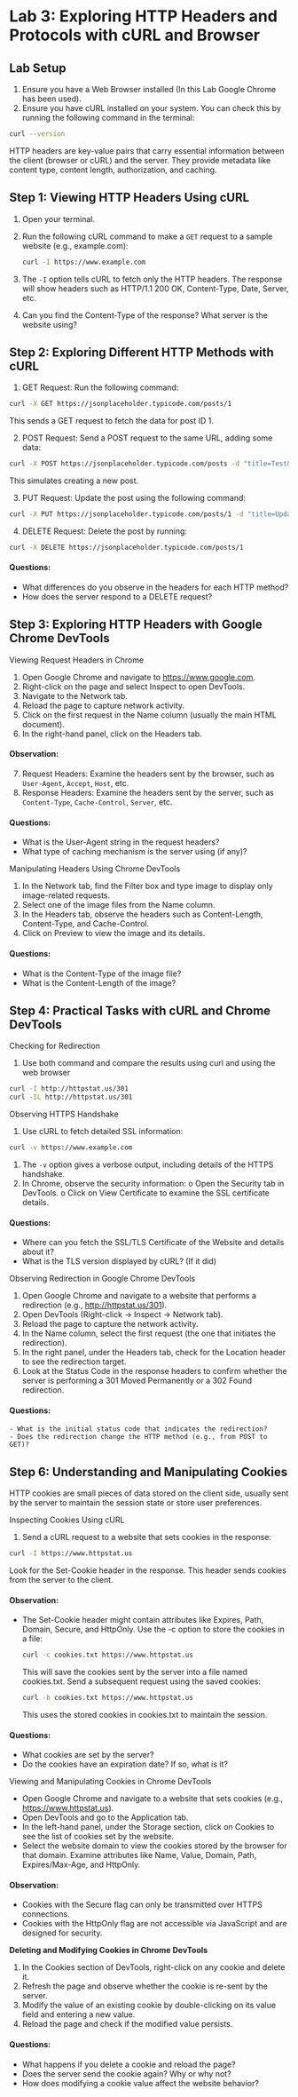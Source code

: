 # Lab 3: Exploring HTTP Headers and Protocols with cURL and Browser

## Lab Setup
1.	Ensure you have a Web Browser installed (In this Lab Google Chrome has been used).
2.	Ensure you have cURL installed on your system. You can check this by running the following command in the terminal: 

```sh
curl --version
```

HTTP headers are key-value pairs that carry essential information between the client (browser or cURL) and the server. They provide metadata like content type, content length, authorization, and caching.

## Step 1: Viewing HTTP Headers Using cURL
1.	Open your terminal.
2.	Run the following cURL command to make a `GET` request to a sample website (e.g., example.com): 

    ```sh
    curl -I https://www.example.com
    ```
3.	The `-I` option tells cURL to fetch only the HTTP headers. The response will show headers such as HTTP/1.1 200 OK, Content-Type, Date, Server, etc.
4. Can you find the Content-Type of the response? What server is the website using?

## Step 2: Exploring Different HTTP Methods with cURL
1.	GET Request: Run the following command:

```sh
curl -X GET https://jsonplaceholder.typicode.com/posts/1
```

This sends a GET request to fetch the data for post ID 1.

2. POST Request: Send a POST request to the same URL, adding some data:

```sh
curl -X POST https://jsonplaceholder.typicode.com/posts -d "title=Test&body=This is a test post."
```

This simulates creating a new post.


3. PUT Request: Update the post using the following command:

```sh
curl -X PUT https://jsonplaceholder.typicode.com/posts/1 -d "title=Updated Title&body=Updated body"
```

4. DELETE Request: Delete the post by running:

```sh
curl -X DELETE https://jsonplaceholder.typicode.com/posts/1
```

#### Questions:
- What differences do you observe in the headers for each HTTP method?
- How does the server respond to a DELETE request?


## Step 3: Exploring HTTP Headers with Google Chrome DevTools
Viewing Request Headers in Chrome
1.	Open Google Chrome and navigate to https://www.google.com.
2.	Right-click on the page and select Inspect to open DevTools.
3.	Navigate to the Network tab.
4.	Reload the page to capture network activity.
5.	Click on the first request in the Name column (usually the main HTML document).
6.	In the right-hand panel, click on the Headers tab.

#### Observation:
7.	Request Headers: Examine the headers sent by the browser, such as `User-Agent`, `Accept`, `Host`, etc.
8.	Response Headers: Examine the headers sent by the server, such as `Content-Type`, `Cache-Control`, `Server`, etc.

#### Questions:
- What is the User-Agent string in the request headers?
- What type of caching mechanism is the server using (if any)?

Manipulating Headers Using Chrome DevTools
1.	In the Network tab, find the Filter box and type image to display only image-related requests.
2.	Select one of the image files from the Name column.
3.	In the Headers tab, observe the headers such as Content-Length, Content-Type, and Cache-Control.
4.	Click on Preview to view the image and its details.

#### Questions:
- What is the Content-Type of the image file?
- What is the Content-Length of the image?


## Step 4: Practical Tasks with cURL and Chrome DevTools
Checking for Redirection
1.	Use both command and compare the results using curl and using the web browser

```sh
curl -I http://httpstat.us/301
curl -IL http://httpstat.us/301
```
Observing HTTPS Handshake
1.	Use cURL to fetch detailed SSL information:

```sh
curl -v https://www.example.com
```

1.	The `-v` option gives a verbose output, including details of the HTTPS handshake.
2.	In Chrome, observe the security information:
o	Open the Security tab in DevTools.
o	Click on View Certificate to examine the SSL certificate details.

#### Questions:
- Where can you fetch the SSL/TLS Certificate of the Website and details about it?
- What is the TLS version displayed by cURL? (If it did)


Observing Redirection in Google Chrome DevTools
1.	Open Google Chrome and navigate to a website that performs a redirection (e.g., http://httpstat.us/301).
2.	Open DevTools (Right-click -> Inspect -> Network tab).
3.	Reload the page to capture the network activity.
4.	In the Name column, select the first request (the one that initiates the redirection).
5.	In the right panel, under the Headers tab, check for the Location header to see the redirection target.
6.	Look at the Status Code in the response headers to confirm whether the server is performing a 301 Moved Permanently or a 302 Found redirection.

#### Questions:
    - What is the initial status code that indicates the redirection?
    - Does the redirection change the HTTP method (e.g., from POST to GET)?

## Step 6: Understanding and Manipulating Cookies
HTTP cookies are small pieces of data stored on the client side, usually sent by the server to maintain the session state or store user preferences.

Inspecting Cookies Using cURL
1.	Send a cURL request to a website that sets cookies in the response:

```sh
curl -I https://www.httpstat.us
```

Look for the Set-Cookie header in the response. This header sends cookies from the server to the client.

#### Observation:
- The Set-Cookie header might contain attributes like Expires, Path, Domain, Secure, and HttpOnly.
Use the -c option to store the cookies in a file:

    ```sh
    curl -c cookies.txt https://www.httpstat.us
    ```
    This will save the cookies sent by the server into a file named cookies.txt.
    Send a subsequent request using the saved cookies:
    
    ```sh
    curl -b cookies.txt https://www.httpstat.us
    ```
    This uses the stored cookies in cookies.txt to maintain the session.

#### Questions:
- What cookies are set by the server?
- Do the cookies have an expiration date? If so, what is it?

Viewing and Manipulating Cookies in Chrome DevTools
- Open Google Chrome and navigate to a website that sets cookies (e.g., https://www.httpstat.us).
- Open DevTools and go to the Application tab.
- In the left-hand panel, under the Storage section, click on Cookies to see the list of cookies set by the website.
- Select the website domain to view the cookies stored by the browser for that domain. Examine attributes like Name, Value, Domain, Path, Expires/Max-Age, and HttpOnly.

#### Observation:
- Cookies with the Secure flag can only be transmitted over HTTPS connections.
- Cookies with the HttpOnly flag are not accessible via JavaScript and are designed for security.

**Deleting and Modifying Cookies in Chrome DevTools**
1.	In the Cookies section of DevTools, right-click on any cookie and delete it.
2.	Refresh the page and observe whether the cookie is re-sent by the server.
3.	Modify the value of an existing cookie by double-clicking on its value field and entering a new value.
4.	Reload the page and check if the modified value persists.

#### Questions:
- What happens if you delete a cookie and reload the page?
- Does the server send the cookie again? Why or why not?
- How does modifying a cookie value affect the website behavior?
